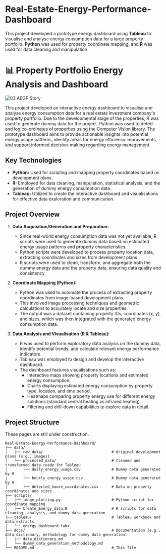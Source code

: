 # Real-Estate-Energy-Performance-Dashboard
This project developed a prototype energy dashboard using **Tableau** to visualise and analyse energy consumption data for a large property portfolio. **Python** was used for property coordinate mapping, and **R** was used for data cleaning and manipulation

# 📊 Property Portfolio Energy Analysis and Dashboard

![03 AEGP Story](https://github.com/user-attachments/assets/482d32ef-8190-49a0-bc71-e16ef1194814)

This project developed an interactive energy dashboard to visualise and analyse energy consumption data for a real estate investment company's property portfolio. Due to the developmental stage of the properties, R was used to generate dummy data for the project. Python was used to detect and log co-ordinates of properties using the Computer Vision library. The prototype dashboard aims to provide actionable insights into potential energy usage patterns, identify areas for energy efficiency improvements, and support informed decision-making regarding energy management.

## Key Technologies

* **Python:** Used for scripting and mapping property coordinates based on development plans.
* **R:** Employed for data cleaning, manipulation, statistical analysis, and the generation of dummy energy consumption data.
* **Tableau:** Utilized to create the interactive dashboard and visualisations for effective data exploration and communication.

## Project Overview

1.  **Data Acquisition/Generation and Preparation:**
    * Since real-world energy consumption data was not yet available, R scripts were used to generate dummy data based on estimated energy usage patterns and property characteristics.
    * Python scripts were developed to process property location data, extracting coordinates and sizes from development plans.
    * R scripts were used to clean, transform, and aggregate both the dummy energy data and the property data, ensuring data quality and consistency.

2.  **Coordinate Mapping (Python):**
    * Python was used to automate the process of extracting property coordinates from image-based development plans.
    * This involved image processing techniques and geometric calculations to accurately locate and size properties.
    * The output was a dataset containing property IDs, coordinates (x, y), and sizes, which was then integrated with the generated energy consumption data.

3.  **Data Analysis and Visualisation (R & Tableau):**
    * R was used to perform exploratory data analysis on the dummy data, identify potential trends, and calculate relevant energy performance indicators.
    * Tableau was employed to design and develop the interactive dashboard.
    * The dashboard features visualisations such as:
        * Interactive maps showing property locations and estimated energy consumption.
        * Charts displaying estimated energy consumption by property type, location, and time period.
        * Heatmaps comparing property energy use for different energy solutions (standard central heating vs infrared heating).
        * Filtering and drill-down capabilities to explore data in detail.

## Project Structure
These pages are still under construction.

```
Real-Estate-Energy-Performance-Dashboard/
├── data/
│   ├── raw_data/                               # Original development plans (e.g., images)
│   └── processed_data/                         # Cleaned and transformed data ready for Tableau
│       └── daily_energy_usage.csv              # Dummy data generated by R
|       └── hourly_energy_usage.csv             # Dummy data generated by R
│       └── detected_house_coordinates.csv      # Data on property coordinates and sizes
├── scripts/ 
│   │── image_plotting.py                       # Python script for coordinate mapping
│   |── Create_Energy_data.R                    # R scripts for data cleaning, analysis, and dummy data generation
├── tableau/                                    # Tableau workbook and data extracts
│   └── energy_dashboard.twbx
├── docs/                                       # Documentation (e.g., data dictionary, methodology for dummy data generation)
│   ├── data_dictionary.md
│   └── dummy_data_generation_methodology.md
└── README.md                                   # This file
```
